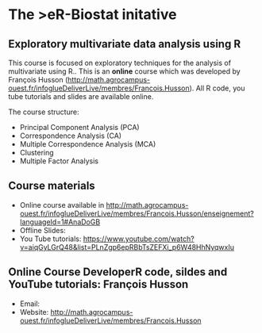 # The >eR-Biostat initative
## Exploratory multivariate data analysis using R 

This course is focused on exploratory techniques for the analysis of multivariate using R.. This is an **online** course which was developed by François Husson (http://math.agrocampus-ouest.fr/infoglueDeliverLive/membres/Francois.Husson).  All R code, you tube tutorials and slides are available online.

The course structure:

* Principal Component Analysis (PCA)
 * Correspondence Analysis (CA) 
 * Multiple Correspondence Analysis (MCA)
 * Clustering
 * Multiple Factor Analysis
 
## Course materials

* Online course  available in http://math.agrocampus-ouest.fr/infoglueDeliverLive/membres/Francois.Husson/enseignement?languageId=1#AnaDoGB 
* Offline Slides:
 * You Tube tutorials: https://www.youtube.com/watch?v=aiqGyLGrQ48&list=PLnZgp6epRBbTsZEFXi_p6W48HhNyqwxIu

## Online Course DeveloperR code, sildes and YouTube tutorials: François Husson

 * Email:
 * Website: http://math.agrocampus-ouest.fr/infoglueDeliverLive/membres/Francois.Husson
